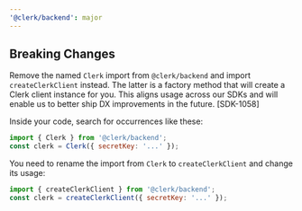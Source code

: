 ```yaml
---
'@clerk/backend': major
---
```


## Breaking Changes

Remove the named `Clerk` import from `@clerk/backend` and import `createClerkClient` instead. The latter is a factory method that will create a Clerk client instance for you. This aligns usage across our SDKs and will enable us to better ship DX improvements in the future. [SDK-1058]


Inside your code, search for occurrences like these:
	
```js
import { Clerk } from '@clerk/backend';
const clerk = Clerk({ secretKey: '...' });
```

You need to rename the import from `Clerk` to `createClerkClient` and change its usage:

```js
import { createClerkClient } from '@clerk/backend';
const clerk = createClerkClient({ secretKey: '...' });
```
